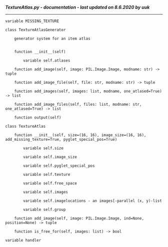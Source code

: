 ***TextureAtlas.py - documentation - last updated on 8.6.2020 by uuk***
___

    variable MISSING_TEXTURE

    class TextureAtlasGenerator
        
        generator system for an item atlas


        function __init__(self)

            variable self.atlases

        function add_image(self, image: PIL.Image.Image, modname: str) -> tuple

        function add_image_file(self, file: str, modname: str) -> tuple

        function add_images(self, images: list, modname, one_atlased=True) -> list

        function add_image_files(self, files: list, modname: str, one_atlased=True) -> list

        function output(self)

    class TextureAtlas

        function __init__(self, size=(16, 16), image_size=(16, 16), add_missing_texture=True, pyglet_special_pos=True)

            variable self.size

            variable self.image_size

            variable self.pyglet_special_pos

            variable self.texture

            variable self.free_space

            variable self.images

            variable self.imagelocations - an images[-parallel (x, y)-list

            variable self.group

        function add_image(self, image: PIL.Image.Image, ind=None, position=None) -> tuple

        function is_free_for(self, images: list) -> bool

    variable handler